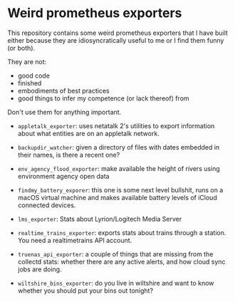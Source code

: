 # Weird prometheus exporters

This repository contains some weird prometheus exporters that I have built either because they are idiosyncratically useful to me or I find them funny (or both).

They are not:

* good code
* finished
* embodiments of best practices
* good things to infer my competence (or lack thereof) from

Don't use them for anything important.

* `appletalk_exporter`: uses netatalk 2's utilities to export information about what entities are on an appletalk network.

* `backupdir_watcher`: given a directory of files with dates embedded in their names, is there a recent one?

* `env_agency_flood_exporter`: make available the height of rivers using environment agency open data

* `findmy_battery_exporer`: this one is some next level bullshit, runs on a macOS virtual machine and makes available battery levels of iCloud connected devices.

* `lms_exporter`: Stats about Lyrion/Logitech Media Server

* `realtime_trains_exporter`: exports stats about trains through a station.  You need a realtimetrains API account.

* `truenas_api_exporter`: a couple of things that are missing from the collectd stats: whether there are any active alerts, and how cloud sync jobs are doing.

* `wiltshire_bins_exporter`: do you live in wiltshire and want to know whether you should put your bins out tonight?